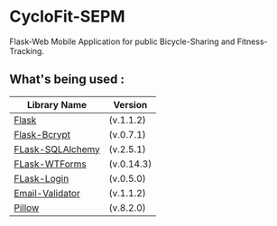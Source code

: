 # CycloFit-SEPM

Flask-Web Mobile Application for public Bicycle-Sharing and Fitness-Tracking.

## What's being used :
Library Name | Version
-- | --
[Flask](https://flask.palletsprojects.com/en/1.1.x/) | (v.1.1.2)
[Flask-Bcrypt](https://flask-bcrypt.readthedocs.io/en/latest/) | (v.0.7.1)
[FLask-SQLAlchemy](https://flask-sqlalchemy.palletsprojects.com/en/2.x/) | (v.2.5.1)
[FLask-WTForms](https://flask-wtf.readthedocs.io/en/stable/) | (v.0.14.3)
[FLask-Login](https://flask-login.readthedocs.io/en/latest/) | (v.0.5.0)
[Email-Validator](https://pypi.org/project/email-validator/) | (v.1.1.2)
[Pillow](https://pillow.readthedocs.io/en/stable/) | (v.8.2.0)
